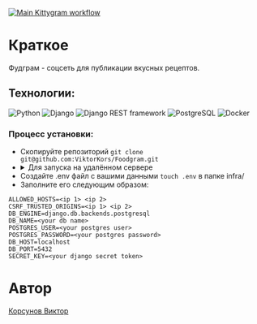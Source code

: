 [![Main Kittygram workflow](https://github.com/ViktorKors/kittygram_final/actions/workflows/main.yml/badge.svg)](https://github.com/ViktorKors/kittygram_final/actions/workflows/main.yml)

# Краткое 
Фудграм - соцсеть для публикации вкусных рецептов.

## Технологии:
![Python](https://img.shields.io/badge/-Python-3776AB?style=flat&logo=python&logoColor=white)
![Django](https://img.shields.io/badge/-Django-092E20?style=flat&logo=django&logoColor=white)
![Django REST framework](https://img.shields.io/badge/-Django%20REST%20framework-ff9900?style=flat&logo=django&logoColor=white)
![PostgreSQL](https://img.shields.io/badge/-PostgreSQL-336791?style=flat&logo=postgresql&logoColor=white)
![Docker](https://img.shields.io/badge/-Docker-2496ED?style=flat&logo=docker&logoColor=white)


### Процесс установки:
- Скопируйте репозиторий ```git clone git@github.com:ViktorKors/Foodgram.git```
- <details>
    <summary>Для запуска на удалённом сервере</summary>
      <li>Подключитесь к своему удалённому серверу <code>ssh {username}@{ip}</code></li>
      <li>Обновите существующие пакеты <code>sudo apt update && sudo apt upgrade -y</code></li>
      <li>Установите docker <code>sudo apt install docker.io</code></li>
      <li>Установите docker-compose <code>curl -SL https://github.com/docker/compose/releases/download/v2.18.1/docker-compose-linux-x86_64 -o /usr/local/bin/docker-compose</code></li>
      <li>Дайте нужные разрешения docker-compose <code>sudo chmod +x /usr/local/bin/docker-compose</code></li>
      <li>Создайте нужные папки для проекта: <code>mkdir -p projects/foodgram</code></li>
      <li>Скопируйте себе содержимое папки infra <code>scp -r infra/* {username}@{ip}:/home/{username}/projects/foodgram/</code></li>
  </details>
- Создайте .env файл с вашими данными ```touch .env``` в папке infra/
- Заполните его следующим образом:
```
ALLOWED_HOSTS=<ip 1> <ip 2>
CSRF_TRUSTED_ORIGINS=<ip 1> <ip 2>
DB_ENGINE=django.db.backends.postgresql
DB_NAME=<your db name>
POSTGRES_USER=<your postgres user>
POSTGRES_PASSWORD=<your postgres password>
DB_HOST=localhost
DB_PORT=5432
SECRET_KEY=<your django secret token>
```

# Автор
[Корсунов Виктор](https://github.com/ViktorKors)
